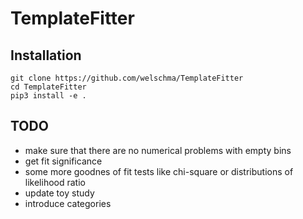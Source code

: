 # TemplateFitter

## Installation

```
git clone https://github.com/welschma/TemplateFitter
cd TemplateFitter
pip3 install -e .
```

## TODO

* make sure that there are no numerical problems with empty bins
* get fit significance
* some more goodnes of fit tests like chi-square or distributions of likelihood ratio
* update toy study
* introduce categories 